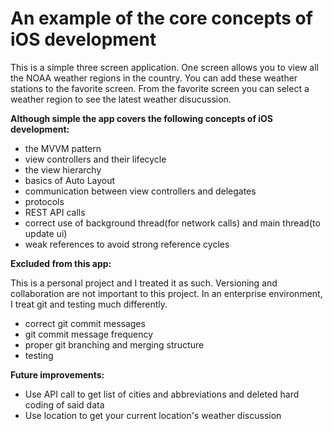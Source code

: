 #  An example of the core concepts of iOS development

This is a simple three screen application.  One screen allows you to view all the NOAA weather regions in the country. You can add these weather stations to the favorite screen.  From the favorite screen you can select a weather region to see the latest weather disucussion. 

**Although simple the app covers the following concepts of iOS development:**

* the MVVM pattern
* view controllers and their lifecycle
* the view hierarchy
* basics of Auto Layout
* communication between view controllers and delegates
* protocols
* REST API calls 
* correct use of background thread(for network calls) and main thread(to update ui)
* weak references to avoid strong reference cycles

**Excluded from this app:**

This is a personal project and I treated it as such. Versioning and collaboration are not important to this project.  In an enterprise environment, I treat git and testing much differently.

* correct git commit messages
* git commit message frequency
* proper git branching and merging structure
* testing

**Future improvements:**

* Use API call to get list of cities and abbreviations and deleted hard coding of said data
* Use location to get your current location's weather discussion
